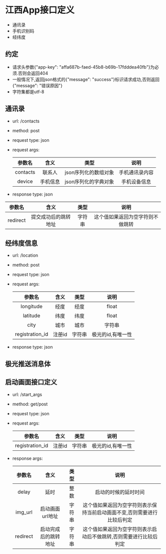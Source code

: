 
# 江西App接口定义

* 通讯录
* 手机识别码
* 经纬度

## 约定

* 请求头参数{"app-key": "affa687b-faed-45b8-b69b-17fdddea40fb"}为必须.否则会返回404
* 一般情况下,返回json格式的{"message": "success"}标识请求成功,否则返回{"message": "错误原因"}
* 字符集都是utf-8

## 通讯录

* url: /contacts
* method: post
* request type: json
* request args: 

  |参数名| 含义|类型|说明|
  |:-:|:-:|:-:|:-:|
  |contacts|联系人|json序列化的数组对象|手机通讯录内容|
  |device|手机信息|json序列化的字典对象|手机设备信息|
  
* response type: json

|参数名| 含义|类型|说明|
  |:-:|:-:|:-:|:-:|
|redirect|提交成功后的跳转地址|字符串|这个值如果返回为空字符则不做跳转|

## 经纬度信息

* url: /location
* method: post
* request type: json
* request args: 

  |参数名| 含义|类型|说明|
  |:-:|:-:|:-:|:-:|
  |longitude|经度|经度|float|
  |latitude|纬度|纬度|float|
  |city|城市|城市|字符串|
  |registration_id|注册id|字符串|极光的id,有唯一性|

* response type: json

## 极光推送消息体


## 启动画面接口定义

* url: /start_args
* method: get/post
* request type: json
* request args: 

  |参数名| 含义|类型|说明|
  |:-:|:-:|:-:|:-:|
  |registration_id|注册id|字符串|极光的id,有唯一性|

* response args:

  |参数名| 含义|类型|说明|
  |:-:|:-:|:-:|:-:|
  |delay|延时|整数|启动的时候的延时时间|
  |img_url|启动画面url地址|字符串|这个值如果返回为空字符则表示保持当前启动画面不变,否则需要进行比较后判定|
  |redirect|启动完成后的跳转地址|字符串|这个值如果返回为空字符则表示启动后不做跳转,否则需要进行比较后判定|

